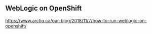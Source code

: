 ## WebLogic on OpenShift

https://www.arctiq.ca/our-blog/2018/11/7/how-to-run-weblogic-on-openshift/
